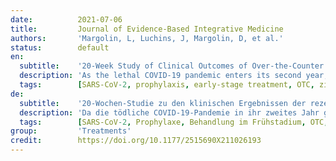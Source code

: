 ```yaml
---
date:          2021-07-06
title:         Journal of Evidence-Based Integrative Medicine
authors:       'Margolin, L, Luchins, J, Margolin, D, et al.'
status:        default
en:
  subtitle:    '20-Week Study of Clinical Outcomes of Over-the-Counter COVID-19 Prophylaxis and Treatment'
  description: 'As the lethal COVID-19 pandemic enters its second year, the need for effective modalities of alleviation remains urgent. This includes modalities that can readily be used by the public to reduce disease spread and severity. Such preventive measures and early-stage treatments may temper the immediacy of demand for advanced anti-COVID measures (drugs, antibodies, vaccines) and help relieve strain also on other health system resources. We present results of a clinical study with a multi-component OTC “core formulation” regimen used in a multiply exposed adult population. Analysis of clinical outcome data from our sample of over 100 subjects − comprised of roughly equal sized regimen-compliant (test) and non-compliant (control) groups meeting equivalent inclusion criteria − demonstrates a strong statistical significance in favor of use of the core formulations. While both groups were moderate in size, the difference between them in outcomes over the 20-week study period was large and stark: Just under 4% of the compliant test group presented flu-like symptoms, but none of the test group was COVID-positive; whereas 20% of the non-compliant control group presented flu-like symptoms, three-quarters of whom (15% overall of the control group) were COVID-positive. Offering a low cost, readily implemented anti-viral approach, the study regimen may serve, at the least, as a stopgap modality and, perhaps, as a useful tool in combatting the pandemic.'
  tags:        [SARS-CoV-2, prophylaxis, early-stage treatment, OTC, zinc, ionophores, immunity enhancement, regimen compliance]
de:
  subtitle:    '20-Wochen-Studie zu den klinischen Ergebnissen der rezeptfreien COVID-19-Prophylaxe und -Behandlung'
  description: 'Da die tödliche COVID-19-Pandemie in ihr zweites Jahr geht, besteht weiterhin ein dringender Bedarf an wirksamen Maßnahmen zur Eindämmung der Krankheit. Dazu gehören Maßnahmen, die von der Bevölkerung leicht angewendet werden können, um die Ausbreitung und den Schweregrad der Krankheit zu verringern. Solche Präventivmaßnahmen und frühzeitigen Behandlungen können die unmittelbare Nachfrage nach fortgeschrittenen Anti-COVID-Maßnahmen (Medikamente, Antikörper, Impfstoffe) abschwächen und dazu beitragen, auch andere Ressourcen des Gesundheitssystems zu entlasten. Wir stellen die Ergebnisse einer klinischen Studie vor, in der ein rezeptfreies Mehrkomponenten-Regime in einer mehrfach exponierten Erwachsenenpopulation eingesetzt wurde. Die Analyse der klinischen Ergebnisdaten unserer Stichprobe von über 100 Probanden - bestehend aus etwa gleich großen Gruppen, die das Regime einhalten (Testgruppe) und Gruppen, die es nicht einhalten (Kontrollgruppe) und die die gleichen Einschlusskriterien erfüllen - zeigt eine starke statistische Signifikanz zugunsten der Verwendung der Kernformulierungen. Obwohl beide Gruppen nur mäßig groß waren, war der Unterschied zwischen ihnen in Bezug auf die Ergebnisse während des 20-wöchigen Studienzeitraums groß und deutlich: Knapp 4 % der regelkonformen Testgruppe zeigten grippeähnliche Symptome, aber keiner der Testgruppe war COVID-positiv; wohingegen 20 % der nicht regelkonformen Kontrollgruppe grippeähnliche Symptome aufwiesen, von denen drei Viertel (insgesamt 15 % der Kontrollgruppe) COVID-positiv waren. Das Studienprogramm bietet einen kostengünstigen, leicht umzusetzenden antiviralen Ansatz und könnte zumindest als Überbrückungsmaßnahme und vielleicht auch als nützliches Instrument zur Bekämpfung der Pandemie dienen.' 
  tags:        [SARS-CoV-2, Prophylaxe, Behandlung im Frühstadium, OTC, Zink, Ionophore, Stärkung der Immunität, Therapietreue]
group:         'Treatments'
credit:        https://doi.org/10.1177/2515690X211026193
---
```

